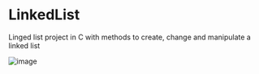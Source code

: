 # LinkedList
 Linged list project in C with methods to create, change and manipulate a linked list

![image](https://user-images.githubusercontent.com/64254074/158847237-3bd31f0b-b7ba-43ec-b0b5-333c24803eda.png)

